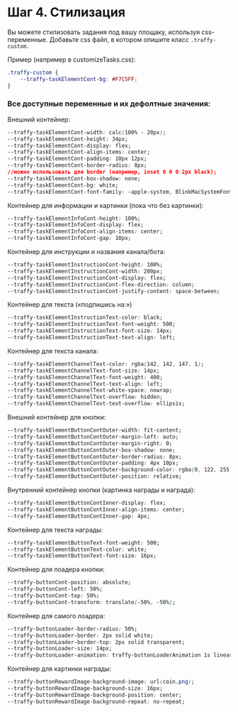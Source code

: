 # Шаг 4. Стилизация

Вы можете стилизовать задания под вашу площаку, используя css-переменные. Добавьте css файл, в котором опишите класс ```.traffy-custom.```

Пример (например в customizeTasks.css):
```css
.traffy-custom {
    --traffy-taskElementCont-bg: #F7C5FF;
}
```

### Все доступные переменные и их дефолтные значения:

Внешний контейнер:
```css
--traffy-taskElementCont-width: calc(100% - 20px); 
--traffy-taskElementCont-height: 34px;
--traffy-taskElementCont-display: flex; 
--traffy-taskElementCont-align-items: center; 
--traffy-taskElementCont-padding: 10px 12px; 
--traffy-taskElementCont-border-radius: 8px; 
//можно использовать для border (например, inset 0 0 0 2px black);
--traffy-taskElementCont-box-shadow: none; 
--traffy-taskElementCont-bg: white; 
--traffy-taskElementCont-font-family: -apple-system, BlinkMacSystemFont, "Segoe UI", Roboto, "Helvetica Neue", Arial, sans-serif; 
```

Контейнер для информации и картинки (пока что без картинки):
```css
--traffy-taskElementInfoCont-height: 100%; 
--traffy-taskElementInfoCont-display: flex; 
--traffy-taskElementInfoCont-align-items: center; 
--traffy-taskElementInfoCont-gap: 10px; 
```

Контейнер для инструкции и названия канала/бота:
```css
--traffy-taskElementInstructionCont-height: 100%; 
--traffy-taskElementInstructionCont-width: 200px; 
--traffy-taskElementInstructionCont-display: flex; 
--traffy-taskElementInstructionCont-flex-direction: column; 
--traffy-taskElementInstructionCont-justify-content: space-between; 
```

Контейнер для текста («подпишись на:»)
```css
--traffy-taskElementInstructionText-color: black; 
--traffy-taskElementInstructionText-font-weight: 500; 
--traffy-taskElementInstructionText-font-size: 14px; 
--traffy-taskElementInstructionText-text-align: left; 
```

Контейнер для текста канала:
```css
--traffy-taskElementChannelText-color: rgba(142, 142, 147, 1); 
--traffy-taskElementChannelText-font-size: 14px; 
--traffy-taskElementChannelText-font-weight: 400; 
--traffy-taskElementChannelText-text-align: left; 
--traffy-taskElementChannelText-white-space: nowrap; 
--traffy-taskElementChannelText-overflow: hidden; 
--traffy-taskElementChannelText-text-overflow: ellipsis; 
```

Внешний контейнер для кнопки:
```css
--traffy-taskElementButtonContOuter-width: fit-content; 
--traffy-taskElementButtonContOuter-margin-left: auto; 
--traffy-taskElementButtonContOuter-margin-right: 0; 
--traffy-taskElementButtonContOuter-box-shadow: none; 
--traffy-taskElementButtonContOuter-border-radius: 8px; 
--traffy-taskElementButtonContOuter-padding: 4px 10px; 
--traffy-taskElementButtonContOuter-background-color: rgba(0, 122, 255, 1); 
--traffy-taskElementButtonContOuter-position: relative; 
```

Внутренний контейнер кнопки (картинка награды и награда):
```css
--traffy-taskElementButtonContInner-display: flex; 
--traffy-taskElementButtonContInner-align-items: center; 
--traffy-taskElementButtonContInner-gap: 4px; 
```

Контейнер для текста награды:
```css
--traffy-taskElementButtonText-font-weight: 500; 
--traffy-taskElementButtonText-color: white; 
--traffy-taskElementButtonText-font-size: 16px; 
```

Контейнер для лоадера кнопки:
```css
--traffy-buttonCont-position: absolute; 
--traffy-buttonCont-left: 50%; 
--traffy-buttonCont-top: 50%; 
--traffy-buttonCont-transform: translate(-50%, -50%); 
```

Контейнер для самого лоадера:
```css
--traffy-buttonLoader-border-radius: 50%; 
--traffy-buttonLoader-border: 2px solid white; 
--traffy-buttonLoader-border-top: 2px solid transparent; 
--traffy-buttonLoader-size: 14px; 
--traffy-buttonLoader-animation: traffy-buttonLoaderAnimation 1s linear infinite;
``` 

Контейнер для картинки награды:
```css
--traffy-buttonRewardImage-background-image: url(coin.png); 
--traffy-buttonRewardImage-background-size: 16px; 
--traffy-buttonRewardImage-background-position: center; 
--traffy-buttonRewardImage-background-repeat: no-repeat; 
```